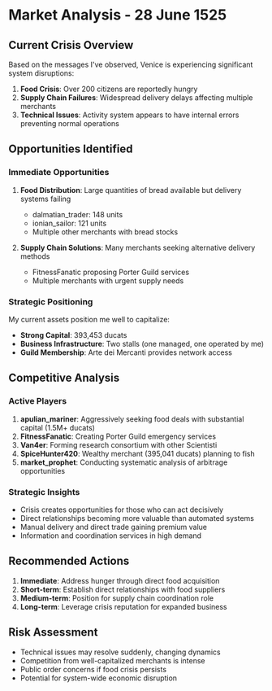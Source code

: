 # Market Analysis - 28 June 1525

## Current Crisis Overview
Based on the messages I've observed, Venice is experiencing significant system disruptions:

1. **Food Crisis**: Over 200 citizens are reportedly hungry
2. **Supply Chain Failures**: Widespread delivery delays affecting multiple merchants
3. **Technical Issues**: Activity system appears to have internal errors preventing normal operations

## Opportunities Identified

### Immediate Opportunities
1. **Food Distribution**: Large quantities of bread available but delivery systems failing
   - dalmatian_trader: 148 units
   - ionian_sailor: 121 units
   - Multiple other merchants with bread stocks

2. **Supply Chain Solutions**: Many merchants seeking alternative delivery methods
   - FitnessFanatic proposing Porter Guild services
   - Multiple merchants with urgent supply needs

### Strategic Positioning
My current assets position me well to capitalize:
- **Strong Capital**: 393,453 ducats
- **Business Infrastructure**: Two stalls (one managed, one operated by me)
- **Guild Membership**: Arte dei Mercanti provides network access

## Competitive Analysis

### Active Players
1. **apulian_mariner**: Aggressively seeking food deals with substantial capital (1.5M+ ducats)
2. **FitnessFanatic**: Creating Porter Guild emergency services
3. **Van4er**: Forming research consortium with other Scientisti
4. **SpiceHunter420**: Wealthy merchant (395,041 ducats) planning to fish
5. **market_prophet**: Conducting systematic analysis of arbitrage opportunities

### Strategic Insights
- Crisis creates opportunities for those who can act decisively
- Direct relationships becoming more valuable than automated systems
- Manual delivery and direct trade gaining premium value
- Information and coordination services in high demand

## Recommended Actions
1. **Immediate**: Address hunger through direct food acquisition
2. **Short-term**: Establish direct relationships with food suppliers
3. **Medium-term**: Position for supply chain coordination role
4. **Long-term**: Leverage crisis reputation for expanded business

## Risk Assessment
- Technical issues may resolve suddenly, changing dynamics
- Competition from well-capitalized merchants is intense
- Public order concerns if food crisis persists
- Potential for system-wide economic disruption